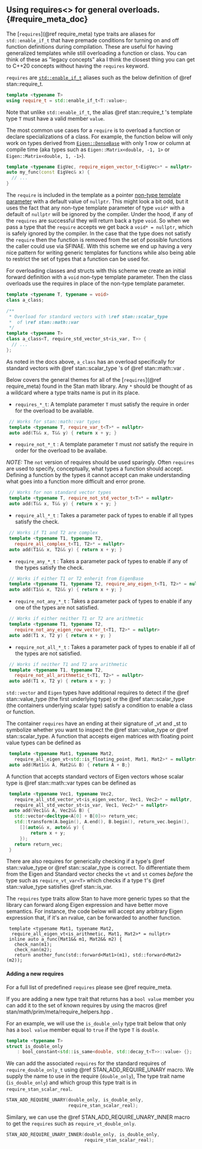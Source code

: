## Using requires<> for general overloads. {#require_meta_doc}

The [`requires`](@ref require_meta) type traits are aliases for `std::enable_if_t` that have premade
conditions for turning on and off function definitions during compilation.
These are useful for having generalized templates while still overloading a function or class.
You can think of these as "legacy concepts" aka I think the closest thing you can get to C++20 concepts without having the `requires` keyword.

`requires` are [`std::enable_if_t`](https://en.cppreference.com/w/cpp/types/enable_if) aliases such as the below definition of @ref stan::require_t.

```cpp
template <typename T>
using require_t = std::enable_if_t<T::value>;
```

Note that unlike `std::enable_if_t`, the alias @ref stan::require_t 's template type `T`
must have a valid member `value`.

The most common use cases for a `require` is to overload a function or
declare specializations of a class. For example, the function below will only work
on types derived from [`Eigen::DenseBase`](https://eigen.tuxfamily.org/dox/classEigen_1_1DenseBase.html) with only 1 row or column at compile time (aka types such as `Eigen::Matrix<double, -1, 1>` or `Eigen::Matrix<double, 1, -1>`).

```cpp
template <typename EigVec, require_eigen_vector_t<EigVec>* = nullptr>
auto my_func(const EigVec& x) {
  // ...
}
```

The `require` is included in the template as a pointer [non-type template parameter](https://en.cppreference.com/w/cpp/language/template_parameters#Non-type_template_parameter) with a default value of `nullptr`. This might look a bit odd, but it uses the fact that any non-type template parameter of type `void*` with a default of `nullptr` will be ignored by the compiler. Under the hood, if any of the `requires` are successful they will return back a type `void`. So when we pass a type that the `require` accepts we get back a `void* = nullptr`, which is safely ignored by the compiler. In the case that the type does not satisfy the `require` then the function is removed from the set of possible functions the caller could use via SFINAE. With this scheme we end up having a very nice pattern for writing generic templates for functions while also being able to restrict the set of types that a function can be used for.

For overloading classes and structs with this scheme we create an initial forward definition with a `void` non-type template parameter. Then the class overloads use the requires in place of the non-type template parameter.

```cpp
template <typename T, typename = void>
class a_class;

/**
 * Overload for standard vectors with \ref stan::scalar_type
 *  of \ref stan::math::var
 */
template <typename T>
class a_class<T, require_std_vector_st<is_var, T>> {
  // ...
};
```

As noted in the docs above, `a_class` has an overload specifically for standard vectors with @ref stan::scalar_type 's of @ref stan::math::var .

Below covers the general themes for all of the [`requires`](@ref require_meta) found
in the Stan math library. Any `*` should be thought of as a wildcard where a type
traits name is put in its place.

- `requires_*_t`: A template parameter `T` must satisfy the require in order for
the overload to be available.

```cpp
 // Works for stan::math::var types
 template <typename T, require_var_t<T>* = nullptr>
 auto add(T&& x, T&& y) { return x + y; }
```

- `require_not_*_t` : A template parameter `T` must *not* satisfy the require in order for
the overload to be availabe.

*NOTE:* The `not` version of requires should be used sparingly. Often `requires` are used to specify, conceptually, what types a function should accept. Defining a function by the types it cannot accept can make understanding what goes into a function more difficult and error prone.

```cpp
 // Works for non standard vector types
 template <typename T, require_not_std_vector_t<T>* = nullptr>
 auto add(T&& x, T&& y) { return x + y; }
```

- `require_all_*_t` : Takes a parameter pack of types to enable if all types
satisfy the check.

```cpp
 // Works if T1 and T2 are complex
 template <typename T1, typename T2,
   require_all_complex_t<T1, T2>* = nullptr>
 auto add(T1&& x, T2&& y) { return x + y; }
```

- `require_any_*_t` : Takes a parameter pack of types to enable if any of
the types satisfy the check.

```cpp
 // Works if either T1 or T2 enherit from EigenBase
 template <typename T1, typename T2, require_any_eigen_t<T1, T2>* = nullptr>
 auto add(T1&& x, T2&& y) { return x + y; }
```

- `require_not_any_*_t` : Takes a parameter pack of types to enable if any
one of the types are not satisfied.

```cpp
 // Works if either neither T1 or T2 are arithmetic
 template <typename T1, typename T2,
   require_not_any_eigen_row_vector_t<T1, T2>* = nullptr>
 auto add(T1 x, T2 y) { return x + y; }
```

- `require_not_all_*_t` : Takes a parameter pack of types to enable if all
of the types are not satisfied.

```cpp
 // Works if neither T1 and T2 are arithmetic
 template <typename T1, typename T2,
   require_not_all_arithmetic_t<T1, T2>* = nullptr>
 auto add(T1 x, T2 y) { return x + y; }
```

 `std::vector` and `Eigen` types have additional requires to
detect if the @ref stan::value_type (the first underlying type) or the
 @ref stan::scalar_type
(the containers underlying scalar type) satisfy a condition to enable a class
or function.

 The container `requires` have an ending at their signature of _vt and _st to symbolize whether you want to inspect the @ref stan::value_type or @ref stan::scalar_type. A function
that accepts eigen matrices with floating point value types can be defined as

```cpp
 template <typename Mat1, typename Mat2,
   require_all_eigen_vt<std::is_floating_point, Mat1, Mat2>* = nullptr>
 auto add(Mat1&& A, Mat2&& B) { return A + B;}
```
  A function that accepts standard vectors of Eigen vectors whose scalar type
is @ref stan::math::var types can be defined as

```cpp
 template <typename Vec1, typename Vec2,
   require_all_std_vector_vt<is_eigen_vector, Vec1, Vec2>* = nullptr,
   require_all_std_vector_st<is_var, Vec1, Vec2>* = nullptr>
 auto add(Vec1&& A, Vec2&& B) {
   std::vector<decltype<A[0] + B[0]>> return_vec;
   std::transform(A.begin(), A.end(), B.begin(), return_vec.begin(),
     [](auto&& x, auto&& y) {
         return x + y;
     });
   return return_vec;
 }
```

 There are also requires for generically checking if a type's @ref stan::value_type or
  @ref stan::scalar_type is correct. To differentiate them from the Eigen and Standard
 vector checks the `vt` and `st` comes *before* the type such as
 `require_vt_var<T>` which checks if a type `T`'s @ref stan::value_type satisfies
  @ref stan::is_var.

 The `requires` type traits allow Stan to have more generic types so that the
 library can forward along Eigen expression and have better move semantics.
 For instance, the code below will accept any arbitrary Eigen expression
 that, if it's an rvalue, can be forwarded to another function.

```
 template <typename Mat1, typename Mat2,
  require_all_eigen_vt<is_arithmetic, Mat1, Mat2>* = nullptr>
 inline auto a_func(Mat1&& m1, Mat2&& m2) {
   check_nan(m1);
   check_nan(m2);
   return another_func(std::forward<Mat1>(m1), std::forward<Mat2>(m2));
```

#### Adding a new requires

For a full list of predefined `requires` please see @ref require_meta.

If you are adding a new type trait that returns has a `bool value` member you can add it to the set of known requires by using the macros @ref stan/math/prim/meta/require_helpers.hpp .

For an example, we will use the `is_double_only` type trait below that only has a `bool value` member equal to `true` if the type `T` is `double`.

```cpp
template <typename T>
struct is_double_only
    : bool_constant<std::is_same<double, std::decay_t<T>>::value> {};

```

We can add the associated `requires` for the standard requires of `require_double_only_t` using @ref STAN_ADD_REQUIRE_UNARY macro.
We supply the name to use in the require (`double_only`), The type trait name (`is_double_only`) and which group this type trait is in `require_stan_scalar_real`.

```cpp
STAN_ADD_REQUIRE_UNARY(double_only, is_double_only,
                       require_stan_scalar_real);
```

Similary, we can use the @ref STAN_ADD_REQUIRE_UNARY_INNER macro to get the `requires` such as `require_vt_double_only`.

```cpp
STAN_ADD_REQUIRE_UNARY_INNER(double_only, is_double_only,
                             require_stan_scalar_real);
```

